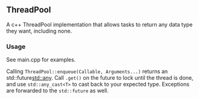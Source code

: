 ## ThreadPool

A c++ ThreadPool implementation that allows tasks to return any data type they want, including none.

### Usage
See main.cpp for examples.

Calling `ThreadPool::enqueue(Callable, Arguments...)` returns an std::future<std::any>.
Call `.get()` on the future to lock until the thread is done, and use `std::any_cast<T>` to cast back to your expected type.
Exceptions are forwarded to the `std::future` as well.
